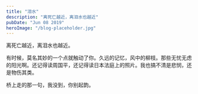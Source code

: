```yaml
---
title: "泪水"
description: "离死亡越近，离泪水也越近"
pubDate: "Jun 08 2019"
heroImage: "/blog-placeholder.jpg"
---
```

离死亡越近，离泪水也越近。

有时候，莫名其妙的一个点就触动了你。久远的记忆，风中的柳枝。那些无忧无虑的阳光啊。还记得读周国平，还记得读日本法庭上的照片。我也搞不清是悲悯，还是物伤其类。

桥上走的那一句，我没到，你别起韵。
